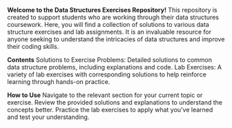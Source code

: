 **Welcome to the Data Structures Exercises Repository!**
This repository is created to support students who are working through their data structures coursework. 
Here, you will find a collection of solutions to various data structure exercises and lab assignments. 
It is an invaluable resource for anyone seeking to understand the intricacies of data structures and improve their coding skills.

**Contents**
Solutions to Exercise Problems: Detailed solutions to common data structure problems, including explanations and code.
Lab Exercises: A variety of lab exercises with corresponding solutions to help reinforce learning through hands-on practice.

**How to Use**
Navigate to the relevant section for your current topic or exercise.
Review the provided solutions and explanations to understand the concepts better.
Practice the lab exercises to apply what you've learned and test your understanding.
